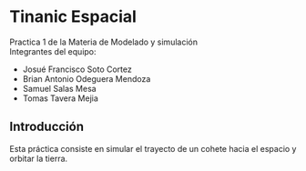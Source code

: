 # Tinanic Espacial
Practica 1 de la Materia de Modelado y simulación <br>
Integrantes del equipo:
- Josué Francisco Soto Cortez
- Brian Antonio Odeguera Mendoza
- Samuel Salas Mesa
- Tomas Tavera Mejia
## Introducción
Esta práctica consiste en simular el trayecto de un cohete hacia el espacio y orbitar la tierra.
